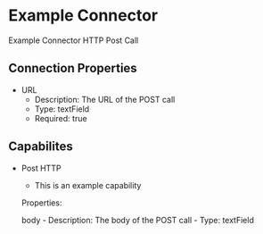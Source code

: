 # Example Connector


Example Connector HTTP Post Call

## Connection Properties


 - URL
     - Description: The URL of the POST call
     - Type: textField
     - Required: true
    

## Capabilites

  - Post HTTP
     - This is an example capability
     
     Properties:
     
     body
         - Description: The body of the POST call
         - Type: textField
